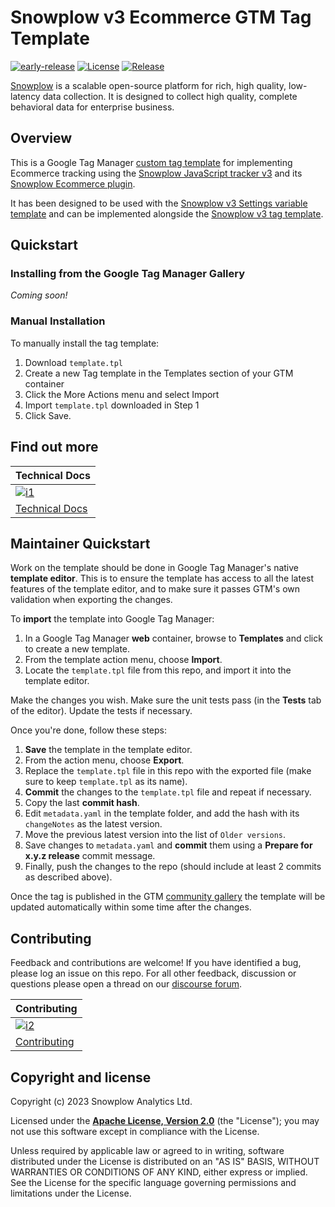 # Snowplow v3 Ecommerce GTM Tag Template

[![early-release]][tracker-classification]
[![License][license-image]][license]
[![Release][release-image]][releases]

[Snowplow][snowplow] is a scalable open-source platform for rich, high quality, low-latency data collection. It is designed to collect high quality, complete behavioral data for enterprise business.

## Overview

This is a Google Tag Manager [custom tag template][gtm-custom-template] for implementing Ecommerce tracking using the [Snowplow JavaScript tracker v3][javascript-tracker] and its [Snowplow Ecommerce plugin][snowplow-ecommerce-plugin].

It has been designed to be used with the [Snowplow v3 Settings variable template][gtm-v3-settings-variable] and can be implemented alongside the [Snowplow v3 tag template][gtm-v3-tag].

## Quickstart

### Installing from the Google Tag Manager Gallery

_Coming soon!_

### Manual Installation

To manually install the tag template:

1. Download `template.tpl`
2. Create a new Tag template in the Templates section of your GTM container
3. Click the More Actions menu and select Import
4. Import `template.tpl` downloaded in Step 1
5. Click Save.

## Find out more

| Technical Docs                    |
|-----------------------------------|
| [![i1][techdocs-image]][techdocs] |
| [Technical Docs][techdocs]        |

## Maintainer Quickstart

Work on the template should be done in Google Tag Manager's native **template editor**. This is to ensure the template has access to all the latest features of the template editor, and to make sure it passes GTM's own validation when exporting the changes.

To **import** the template into Google Tag Manager:

1. In a Google Tag Manager **web** container, browse to **Templates** and click to create a new template.
2. From the template action menu, choose **Import**.
3. Locate the `template.tpl` file from this repo, and import it into the template editor.

Make the changes you wish. Make sure the unit tests pass (in the **Tests** tab of the editor). Update the tests if necessary.

Once you're done, follow these steps:

1. **Save** the template in the template editor.
2. From the action menu, choose **Export**.
3. Replace the `template.tpl` file in this repo with the exported file (make sure to keep `template.tpl` as its name).
4. **Commit** the changes to the `template.tpl` file and repeat if necessary.
5. Copy the last **commit hash**.
6. Edit `metadata.yaml` in the template folder, and add the hash with its `changeNotes` as the latest version.
7. Move the previous latest version into the list of `Older versions`.
8. Save changes to `metadata.yaml` and **commit** them using a **Prepare for x.y.z release** commit message.
9. Finally, push the changes to the repo (should include at least 2 commits as described above).

Once the tag is published in the GTM [community gallery][gtm-gallery] the template will be updated automatically within some time after the changes.

## Contributing

Feedback and contributions are welcome! If you have identified a bug, please log an issue on this repo. For all other feedback, discussion or questions please open a thread on our [discourse forum][discourse].

| Contributing                              |
|-------------------------------------------|
| [![i2][contributing-image]][contributing] |
| [Contributing][contributing]              |

## Copyright and license

Copyright (c) 2023 Snowplow Analytics Ltd.

Licensed under the **[Apache License, Version 2.0][license]** (the "License");
you may not use this software except in compliance with the License.

Unless required by applicable law or agreed to in writing, software
distributed under the License is distributed on an "AS IS" BASIS,
WITHOUT WARRANTIES OR CONDITIONS OF ANY KIND, either express or implied.
See the License for the specific language governing permissions and
limitations under the License.

[tracker-classification]: https://docs.snowplow.io/docs/collecting-data/collecting-from-own-applications/tracker-maintenance-classification/
[early-release]: https://img.shields.io/static/v1?style=flat&label=Snowplow&message=Early%20Release&color=014477&labelColor=9ba0aa&logo=data:image/png;base64,iVBORw0KGgoAAAANSUhEUgAAABAAAAAQCAMAAAAoLQ9TAAAAeFBMVEVMaXGXANeYANeXANZbAJmXANeUANSQAM+XANeMAMpaAJhZAJeZANiXANaXANaOAM2WANVnAKWXANZ9ALtmAKVaAJmXANZaAJlXAJZdAJxaAJlZAJdbAJlbAJmQAM+UANKZANhhAJ+EAL+BAL9oAKZnAKVjAKF1ALNBd8J1AAAAKHRSTlMAa1hWXyteBTQJIEwRgUh2JjJon21wcBgNfmc+JlOBQjwezWF2l5dXzkW3/wAAAHpJREFUeNokhQOCA1EAxTL85hi7dXv/E5YPCYBq5DeN4pcqV1XbtW/xTVMIMAZE0cBHEaZhBmIQwCFofeprPUHqjmD/+7peztd62dWQRkvrQayXkn01f/gWp2CrxfjY7rcZ5V7DEMDQgmEozFpZqLUYDsNwOqbnMLwPAJEwCopZxKttAAAAAElFTkSuQmCC

[license]: https://www.apache.org/licenses/LICENSE-2.0
[license-image]: https://img.shields.io/badge/license-Apache--2-blue.svg?style=flat

[releases]: https://github.com/snowplow/snowplow-gtm-tag-template-ecommerce-v3/releases
[release-image]: https://img.shields.io/github/v/release/snowplow/snowplow-gtm-tag-template-ecommerce-v3

[snowplow]: https://snowplow.io
[discourse]: https://discourse.snowplow.io

[gtm-v3-tag]: https://docs.snowplow.io/docs/collecting-data/collecting-from-own-applications/javascript-trackers/web-tracker/google-tag-manager-custom-template/tag-template-guide/
[gtm-v3-settings-variable]: https://docs.snowplow.io/docs/collecting-data/collecting-from-own-applications/javascript-trackers/web-tracker/google-tag-manager-custom-template/settings-variable-guide/
[javascript-tracker]: https://docs.snowplow.io/docs/collecting-data/collecting-from-own-applications/javascript-trackers/
[snowplow-ecommerce-plugin]: https://docs.snowplow.io/docs/collecting-data/collecting-from-own-applications/javascript-trackers/web-tracker/plugins/snowplow-ecommerce/

[techdocs]: https://docs.snowplow.io/docs/collecting-data/collecting-from-own-applications/javascript-trackers/web-tracker/google-tag-manager-custom-template/v3-tags/ecommerce-tag-template/
[techdocs-image]: https://d3i6fms1cm1j0i.cloudfront.net/github/images/techdocs.png

[contributing-image]: https://d3i6fms1cm1j0i.cloudfront.net/github/images/contributing.png
[contributing]: CONTRIBUTING.md

[gtm-custom-template]: https://developers.google.com/tag-manager/templates
[gtm-gallery]: https://tagmanager.google.com/gallery
